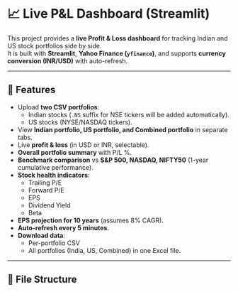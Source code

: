 # 📈 Live P&L Dashboard (Streamlit)

This project provides a **live Profit & Loss dashboard** for tracking Indian and US stock portfolios side by side.  
It is built with **Streamlit**, **Yahoo Finance (`yfinance`)**, and supports **currency conversion (INR/USD)** with auto-refresh.

---

## 🚀 Features
- Upload **two CSV portfolios**:
  - Indian stocks (`.NS` suffix for NSE tickers will be added automatically).
  - US stocks (NYSE/NASDAQ tickers).
- View **Indian portfolio, US portfolio, and Combined portfolio** in separate tabs.
- Live **profit & loss** (in USD or INR, selectable).
- **Overall portfolio summary** with P/L %.
- **Benchmark comparison** vs **S&P 500, NASDAQ, NIFTY50** (1-year cumulative performance).
- **Stock health indicators**:
  - Trailing P/E
  - Forward P/E
  - EPS
  - Dividend Yield
  - Beta
- **EPS projection for 10 years** (assumes 8% CAGR).
- **Auto-refresh every 5 minutes**.
- **Download data**:
  - Per-portfolio CSV
  - All portfolios (India, US, Combined) in one Excel file.

---

## 📂 File Structure
